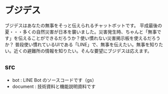 # ブジデス
ブジデスはあなたの無事をそっと伝えられるチャットボットです。
平成最後の夏・・・多くの自然災害が日本を襲いました。災害発生時、ちゃんと「無事です」を伝えることができるだろうか？使い慣れない災害掲示板を使えるだろうか？
普段使い慣れているUIである「LINE」で、無事を伝えたい。無事を知りたい。近くの避難所の情報を知りたい。そんな要望にブジデスは応えます。

## src
* bot : LINE Bot のソースコードです（gs）
* document : 技術資料と機能説明資料です
